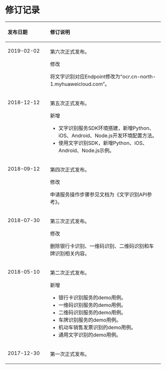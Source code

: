 # 修订记录<a name="ocr_04_0019"></a>

<a name="table17991144175418"></a>
<table><thead align="left"><tr id="row17799844165411"><th class="cellrowborder" valign="top" width="27.27%" id="mcps1.1.3.1.1"><p id="p1079974416545"><a name="p1079974416545"></a><a name="p1079974416545"></a><strong id="b080004435416"><a name="b080004435416"></a><a name="b080004435416"></a>发布日期</strong></p>
</th>
<th class="cellrowborder" valign="top" width="72.72999999999999%" id="mcps1.1.3.1.2"><p id="p1880054416549"><a name="p1880054416549"></a><a name="p1880054416549"></a><strong id="b12800134418543"><a name="b12800134418543"></a><a name="b12800134418543"></a>修订说明</strong></p>
</th>
</tr>
</thead>
<tbody><tr id="row173482083420"><td class="cellrowborder" valign="top" width="27.27%" headers="mcps1.1.3.1.1 "><p id="p14866122193313"><a name="p14866122193313"></a><a name="p14866122193313"></a>2019-02-02</p>
</td>
<td class="cellrowborder" valign="top" width="72.72999999999999%" headers="mcps1.1.3.1.2 "><p id="p16868422203315"><a name="p16868422203315"></a><a name="p16868422203315"></a>第六次正式发布。</p>
<p id="p1555082816408"><a name="p1555082816408"></a><a name="p1555082816408"></a>修改</p>
<p id="p20872142263311"><a name="p20872142263311"></a><a name="p20872142263311"></a>将文字识别对应Endpoint修改为“ocr.cn-north-1.myhuaweicloud.com”。</p>
</td>
</tr>
<tr id="row156441912147"><td class="cellrowborder" valign="top" width="27.27%" headers="mcps1.1.3.1.1 "><p id="p176541918146"><a name="p176541918146"></a><a name="p176541918146"></a>2018-12-12</p>
</td>
<td class="cellrowborder" valign="top" width="72.72999999999999%" headers="mcps1.1.3.1.2 "><p id="p19937633191417"><a name="p19937633191417"></a><a name="p19937633191417"></a>第五次正式发布。</p>
<div class="p" id="p129863510403"><a name="p129863510403"></a><a name="p129863510403"></a>新增<a name="ul1072793719402"></a><a name="ul1072793719402"></a><ul id="ul1072793719402"><li>文字识别服务SDK环境搭建，新增Python、iOS、Android、Node.js开发环境配置方法。</li><li>使用文字识别SDK，新增Python、iOS、Android、Node.js示例。</li></ul>
</div>
</td>
</tr>
<tr id="row694993413316"><td class="cellrowborder" valign="top" width="27.27%" headers="mcps1.1.3.1.1 "><p id="p595043416332"><a name="p595043416332"></a><a name="p595043416332"></a>2018-09-12</p>
</td>
<td class="cellrowborder" valign="top" width="72.72999999999999%" headers="mcps1.1.3.1.2 "><p id="p135031947163315"><a name="p135031947163315"></a><a name="p135031947163315"></a>第四次正式发布。</p>
<p id="p19416440104011"><a name="p19416440104011"></a><a name="p19416440104011"></a>修改</p>
<p id="p185053473333"><a name="p185053473333"></a><a name="p185053473333"></a>申请服务操作步骤参见文档为<span id="cite0730145517382"><a name="cite0730145517382"></a><a name="cite0730145517382"></a>《文字识别API参考》</span>。</p>
</td>
</tr>
<tr id="row119581511143110"><td class="cellrowborder" valign="top" width="27.27%" headers="mcps1.1.3.1.1 "><p id="p566012492100"><a name="p566012492100"></a><a name="p566012492100"></a>2018-07-30</p>
</td>
<td class="cellrowborder" valign="top" width="72.72999999999999%" headers="mcps1.1.3.1.2 "><p id="p8917185112"><a name="p8917185112"></a><a name="p8917185112"></a>第三次正式发布。</p>
<p id="p37721442124011"><a name="p37721442124011"></a><a name="p37721442124011"></a>修改</p>
<p id="p81251810119"><a name="p81251810119"></a><a name="p81251810119"></a>删除银行卡识别、一维码识别、二维码识别和车牌识别相关内容。</p>
</td>
</tr>
<tr id="row1348491443312"><td class="cellrowborder" valign="top" width="27.27%" headers="mcps1.1.3.1.1 "><p id="p1548461403317"><a name="p1548461403317"></a><a name="p1548461403317"></a>2018-05-10</p>
</td>
<td class="cellrowborder" valign="top" width="72.72999999999999%" headers="mcps1.1.3.1.2 "><p id="p44849147333"><a name="p44849147333"></a><a name="p44849147333"></a>第二次正式发布。</p>
<div class="p" id="p1524813456403"><a name="p1524813456403"></a><a name="p1524813456403"></a>新增<a name="ul9913134764010"></a><a name="ul9913134764010"></a><ul id="ul9913134764010"><li>银行卡识别服务的demo用例。</li><li>一维码识别服务的demo用例。</li><li>二维码识别服务的demo用例。</li><li>车牌识别服务的demo用例。</li><li>机动车销售发票识别的demo用例。</li><li>通用文字识别的demo用例。</li></ul>
</div>
</td>
</tr>
<tr id="row68008445545"><td class="cellrowborder" valign="top" width="27.27%" headers="mcps1.1.3.1.1 "><p id="p10800104417545"><a name="p10800104417545"></a><a name="p10800104417545"></a>2017-12-30</p>
</td>
<td class="cellrowborder" valign="top" width="72.72999999999999%" headers="mcps1.1.3.1.2 "><p id="p208007445546"><a name="p208007445546"></a><a name="p208007445546"></a>第一次正式发布。</p>
</td>
</tr>
</tbody>
</table>

